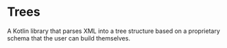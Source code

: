 # Trees
A Kotlin library that parses XML into a tree structure based on a proprietary schema that the user can build themselves.

